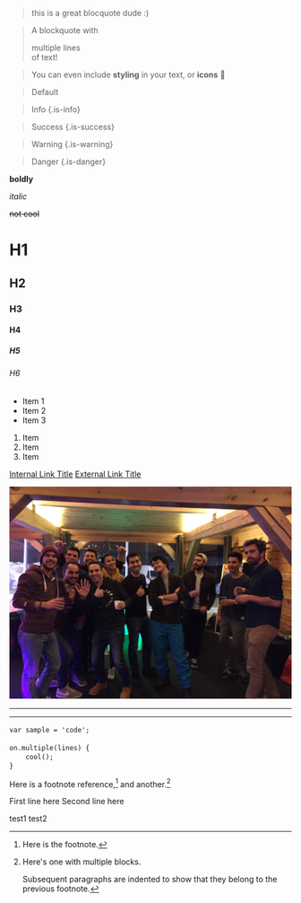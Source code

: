 > this is a great blocquote dude :)

> A blockquote with
> 
> multiple lines  
> of text!

> You can even include **styling** in your text, or **icons** :apple:

> Default

> Info
{.is-info}

> Success
{.is-success}

> Warning
{.is-warning}

> Danger
{.is-danger}

**boldly**

*italic*

~~not cool~~

# H1
## H2
### H3
#### H4
##### H5
###### H6


- Item 1
- Item 2
- Item 3

1. Item
2. Item
3. Item

[Internal Link Title](/path/to/page)
[External Link Title](https://www.google.com/)


![Img 7213](/uploads/img-7213.jpg "Img 7213")

-----



-----


```
var sample = 'code';

on.multiple(lines) {
    cool();
}
```

Here is a footnote reference,[^1] and another.[^longnote]

[^1]: Here is the footnote.

[^longnote]: Here's one with multiple blocks.

    Subsequent paragraphs are indented to show that they
belong to the previous footnote.


First line here
Second line here

test1
test2

